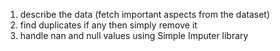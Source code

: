 1. describe the data (fetch important aspects from the dataset)
2. find duplicates if any then simply remove it
3. handle nan and null values using Simple Imputer library